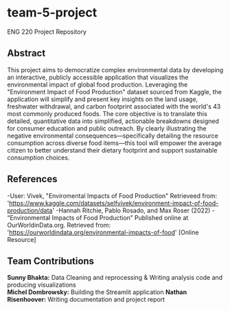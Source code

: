 # team-5-project
ENG 220 Project Repository
## Abstract
This project aims to democratize complex environmental data by developing an interactive, publicly accessible application that visualizes the environmental impact of global food production. Leveraging the "Environment Impact of Food Production" dataset sourced from Kaggle, the application will simplify and present key insights on the land usage, freshwater withdrawal, and carbon footprint associated with the world's 43 most commonly produced foods. The core objective is to translate this detailed, quantitative data into simplified, actionable breakdowns designed for consumer education and public outreach. By clearly illustrating the negative environmental consequences—specifically detailing the resource consumption across diverse food items—this tool will empower the average citizen to better understand their dietary footprint and support sustainable consumption choices.

## References
-User: Vivek, "Enviromental Impacts of Food Production"
Retrieveed from: 'https://www.kaggle.com/datasets/selfvivek/environment-impact-of-food-production/data'
-Hannah Ritchie, Pablo Rosado, and Max Roser (2022) - “Environmental Impacts of Food Production” Published online at OurWorldinData.org. 
Retrieved from: 'https://ourworldindata.org/environmental-impacts-of-food' [Online Resource]

## Team Contributions

**Sunny Bhakta:** Data Cleaning and reprocessing & Writing analysis code and producing visualizations   
**Michel Dombrowsky:** Building the Streamlit application
**Nathan Risenhoover:** Writing documentation and project report
